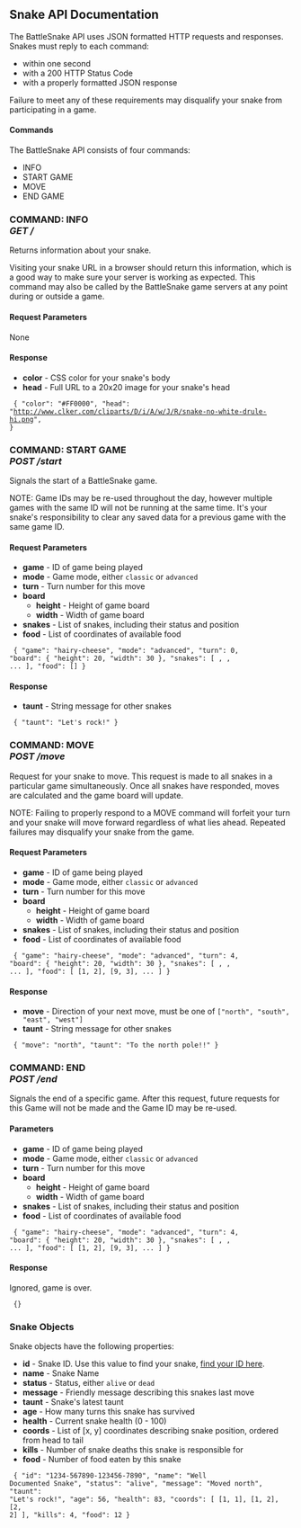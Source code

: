 ## Snake API Documentation

The BattleSnake API uses JSON formatted HTTP requests and responses. Snakes must reply to each command:

* within one second
* with a 200 HTTP Status Code
* with a properly formatted JSON response

Failure to meet any of these requirements may disqualify your snake from participating in a game.

#### Commands

The BattleSnake API consists of four commands:

* INFO
* START GAME
* MOVE
* END GAME

### COMMAND: INFO <br> _GET /_

Returns information about your snake.

Visiting your snake URL in a browser should return this information, which is a good way to make sure your server is working as expected. This command may also be called by the BattleSnake game servers at any point during or outside a game.

#### Request Parameters

None

#### Response

* **color** - CSS color for your snake's body
* **head** - Full URL to a 20x20 image for your snake's head

<code><pre>
{
    "color": "#FF0000",
    "head": "http://www.clker.com/cliparts/D/i/A/w/J/R/snake-no-white-drule-hi.png",
}
</code></pre>

### COMMAND: START GAME <br> _POST /start_

Signals the start of a BattleSnake game.

NOTE: Game IDs may be re-used throughout the day, however multiple games with the same ID will not be running at the same time. It's your snake's responsibility to clear any saved data for a previous game with the same game ID.

#### Request Parameters

* **game** - ID of game being played
* **mode** - Game mode, either `classic` or `advanced`
* **turn** - Turn number for this move
* **board**
    * **height** - Height of game board
    * **width** - Width of game board
* **snakes** - List of snakes, including their status and position
* **food** - List of coordinates of available food

<code><pre>
{
    "game": "hairy-cheese",
    "mode": "advanced",
    "turn": 0,
    "board": {
        "height": 20,
        "width": 30
    },
    "snakes": [
        <Snake>, <Snake>, ...
    ],
    "food": []
}
</code></pre>

#### Response

* **taunt** - String message for other snakes

<code><pre>
{
    "taunt": "Let's rock!"
}
</code></pre>

### COMMAND: MOVE <br> _POST /move_

Request for your snake to move. This request is made to all snakes in a particular game simultaneously. Once all snakes have responded, moves are calculated and the game board will update.

NOTE: Failing to properly respond to a MOVE command will forfeit your turn and your snake will move forward regardless of what lies ahead. Repeated failures may disqualify your snake from the game.

#### Request Parameters

* **game** - ID of game being played
* **mode** - Game mode, either `classic` or `advanced`
* **turn** - Turn number for this move
* **board**
    * **height** - Height of game board
    * **width** - Width of game board
* **snakes** - List of snakes, including their status and position
* **food** - List of coordinates of available food

<code><pre>
{
    "game": "hairy-cheese",
    "mode": "advanced",
    "turn": 4,
    "board": {
        "height": 20,
        "width": 30
    },
    "snakes": [
        <Snake>, <Snake>, ...
    ],
    "food": [
        [1, 2], [9, 3], ...
    ]
}
</code></pre>

#### Response

* **move** - Direction of your next move, must be one of `["north", "south", "east", "west"]`
* **taunt** - String message for other snakes

<code><pre>
{
   "move": "north",
   "taunt": "To the north pole!!"
}
</code></pre>

### COMMAND: END <br> _POST /end_

Signals the end of a specific game. After this request, future requests for this Game will not be made and the Game ID may be re-used.

#### Parameters

* **game** - ID of game being played
* **mode** - Game mode, either `classic` or `advanced`
* **turn** - Turn number for this move
* **board**
    * **height** - Height of game board
    * **width** - Width of game board
* **snakes** - List of snakes, including their status and position
* **food** - List of coordinates of available food

<code><pre>
{
    "game": "hairy-cheese",
    "mode": "advanced",
    "turn": 4,
    "board": {
        "height": 20,
        "width": 30
    },
    "snakes": [
        <Snake>, <Snake>, ...
    ],
    "food": [
        [1, 2], [9, 3], ...
    ]
}
</code></pre>

#### Response

Ignored, game is over.

<code><pre>
{}
</code></pre>

### Snake Objects

Snake objects have the following properties:

* **id** - Snake ID. Use this value to find your snake, [find your ID here](http://www.battlesnake.io/team).
* **name** - Snake Name
* **status** - Status, either `alive` or `dead`
* **message** - Friendly message describing this snakes last move
* **taunt** - Snake's latest taunt
* **age** - How many turns this snake has survived
* **health** - Current snake health (0 - 100)
* **coords** - List of [x, y] coordinates describing snake position, ordered from head to tail
* **kills** - Number of snake deaths this snake is responsible for
* **food** - Number of food eaten by this snake

<code><pre>
{
    "id": "1234-567890-123456-7890",
    "name": "Well Documented Snake",
    "status": "alive",
    "message": "Moved north",
    "taunt": "Let's rock!",
    "age": 56,
    "health": 83,
    "coords": [ [1, 1], [1, 2], [2, 2] ],
    "kills": 4,
    "food": 12
}
</code></pre>
